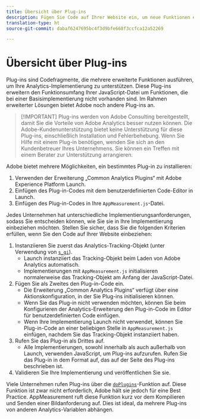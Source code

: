 ```yaml
---
title: Übersicht über Plug-ins
description: Fügen Sie Code auf Ihrer Website ein, um neue Funktionen einzuführen.
translation-type: ht
source-git-commit: dabaf6247695bc4f3d9bfe668f3ccfca12a52269

---
```



# Übersicht über Plug-ins

Plug-ins sind Codefragmente, die mehrere erweiterte Funktionen ausführen, um Ihre Analytics-Implementierung zu unterstützen. Diese Plug-ins erweitern den Funktionsumfang Ihrer JavaScript-Datei um Funktionen, die bei einer Basisimplementierung nicht vorhanden sind. Im Rahmen erweiterter Lösungen bietet Adobe noch andere Plug-ins an.

>[!IMPORTANT] Plug-ins werden von Adobe Consulting bereitgestellt, damit Sie die Vorteile von Adobe Analytics besser nutzen können. Die Adobe-Kundenunterstützung bietet keine Unterstützung für diese Plug-ins, einschließlich Installation und Fehlerbehebung. Wenn Sie Hilfe mit einem Plug-in benötigen, wenden Sie sich an den Kundenbetreuer Ihres Unternehmens. Sie können ein Treffen mit einem Berater zur Unterstützung arrangieren.

Adobe bietet mehrere Möglichkeiten, ein bestimmtes Plug-in zu installieren:

1. Verwenden der Erweiterung „Common Analytics Plugins“ mit Adobe Experience Platform Launch.
2. Einfügen des Plug-in-Codes mit dem benutzerdefinierten Code-Editor in Launch.
3. Einfügen des Plug-in-Codes in Ihre `AppMeasurement.js`-Datei.

Jedes Unternehmen hat unterschiedliche Implementierungsanforderungen, sodass Sie entscheiden können, wie Sie sie in Ihre Implementierung einbeziehen möchten. Stellen Sie sicher, dass Sie die folgenden Kriterien erfüllen, wenn Sie den Code auf Ihrer Website einbeziehen:

1. Instanziieren Sie zuerst das Analytics-Tracking-Objekt (unter Verwendung von [`s_gi`](../functions/s-gi.md)).
   * Launch instanziiert das Tracking-Objekt beim Laden von Adobe Analytics automatisch.
   * Implementierungen mit `AppMeasurement.js` initialisieren normalerweise das Tracking-Objekt am Anfang der JavaScript-Datei.
2. Fügen Sie als Zweites den Plug-in-Code ein.
   * Die Erweiterung „Common Analytics Plugins“ verfügt über eine Aktionskonfiguration, in der Sie Plug-ins initialisieren können.
   * Wenn Sie das Plug-in nicht verwenden möchten, können Sie beim Konfigurieren der Analytics-Erweiterung den Plug-in-Code im Editor für benutzerdefinierten Code einfügen.
   * Wenn Ihre Implementierung Launch nicht verwendet, können Sie Plug-in-Code an einer beliebigen Stelle in `AppMeasurement.js` einfügen, nachdem Sie das Tracking-Objekt instanziiert haben.
3. Rufen Sie das Plug-in als Drittes auf.
   * Alle Implementierungen, sowohl innerhalb als auch außerhalb von Launch, verwenden JavaScript, um Plug-ins aufzurufen. Rufen Sie das Plug-in in dem Format auf, das auf der Seite des Plug-ins beschrieben ist.
4. Validieren Sie Ihre Implementierung und veröffentlichen Sie sie.

Viele Unternehmen rufen Plug-ins über die [`doPlugins`](../functions/doplugins.md)-Funktion auf. Diese Funktion ist zwar nicht erforderlich, Adobe hält sie jedoch für eine Best Practice. AppMeasurement ruft diese Funktion kurz vor dem Kompilieren und Senden einer Bildanforderung auf. Dies ist ideal, da mehrere Plug-ins von anderen Analytics-Variablen abhängen.
